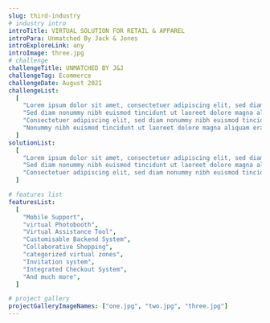 ```yaml
---
slug: third-industry
# industry intro
introTitle: VIRTUAL SOLUTION FOR RETAIL & APPAREL
introPara: Unmatched By Jack & Jones
introExploreLink: any
introImage: three.jpg
# challenge
challengeTitle: UNMATCHED BY J&J
challengeTag: Ecommerce
challengeDate: August 2021
challengeList:
  [
    "Lorem ipsum dolor sit amet, consectetuer adipiscing elit, sed diam nonummy nibh euismod tincidunt ut laoreet dolore.",
    "Sed diam nonummy nibh euismod tincidunt ut laoreet dolore magna aliquam erat volutpat.",
    "Consectetuer adipiscing elit, sed diam nonummy nibh euismod tincidunt ut laoreet dolore magna aliquam",
    "Nonummy nibh euismod tincidunt ut laoreet dolore magna aliquam erat volutpat.",
  ]
solutionList:
  [
    "Lorem ipsum dolor sit amet, consectetuer adipiscing elit, sed diam nonummy nibh euismod tincidunt ut laoreet dolore.",
    "Sed diam nonummy nibh euismod tincidunt ut laoreet dolore magna aliquam erat volutpat.",
    "Consectetuer adipiscing elit, sed diam nonummy nibh euismod tincidunt ut laoreet dolore magna aliquam",
  ]

# features list
featuresList:
  [
    "Mobile Support",
    "virtual Photobooth",
    "Virtual Assistance Tool",
    "Customisable Backend System",
    "Collaborative Shopping",
    "categorized virtual zones",
    "Invitation system",
    "Integrated Checkout System",
    "And much more",
  ]

# project gallery
projectGalleryImageNames: ["one.jpg", "two.jpg", "three.jpg"]
---
```

